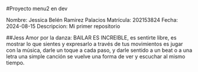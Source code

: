 #Proyecto menu2
en dev

Nombre:       Jessica Belén Ramirez Palacios
Matrícula:    202153824
Fecha:        2024-08-15
Descripcion:  Mi primer repositorio


##Jess
Amor por la danza:
BAILAR ES INCREIBLE, es sentirte libre, es mostrar lo que sientes y expresarlo a través de tus movimientos
es jugar con la música, darle un toque a cada paso, y darle sentido a un beat o a una letra
una simple canción se vuelve una forma de ver y escuchar al mismo tiempo.

